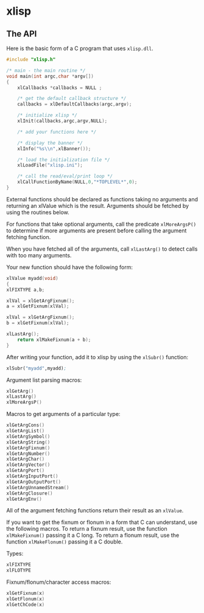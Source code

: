 # xlisp
## The API

Here is the basic form of a C program that uses `xlisp.dll`.

```cpp
#include "xlisp.h"

/* main - the main routine */
void main(int argc,char *argv[])
{
    xlCallbacks *callbacks = NULL ;

    /* get the default callback structure */
    callbacks = xlDefaultCallbacks(argc,argv);

    /* initialize xlisp */
    xlInit(callbacks,argc,argv,NULL);

    /* add your functions here */

    /* display the banner */
    xlInfo("%s\\n",xlBanner());

    /* load the initialization file */
    xlLoadFile("xlisp.ini");

    /* call the read/eval/print loop */
    xlCallFunctionByName(NULL,0,"*TOPLEVEL*",0);
}
```
External functions should be declared as functions taking no arguments and returning an xlValue which is the result. Arguments should be fetched by using the routines below.

For functions that take optional arguments, call the predicate `xlMoreArgsP()` to determine if more arguments are present before
calling the argument fetching function.

When you have fetched all of the arguments, call `xlLastArg()` 
to detect calls with too many arguments.

Your new function should have the following form:
```cpp
xlValue myadd(void)
{
xlFIXTYPE a,b;

xlVal = xlGetArgFixnum(); 
a = xlGetFixnum(xlVal);

xlVal = xlGetArgFixnum(); 
b = xlGetFixnum(xlVal);

xlLastArg();
    return xlMakeFixnum(a + b);
}
```
After writing your function, add it to xlisp by using the `xlSubr()` 
function:
```lisp
xlSubr("myadd",myadd);
```
Argument list parsing macros:
```cpp
xlGetArg()
xlLastArg()
xlMoreArgsP()
```
Macros to get arguments of a particular type:
```cpp
xlGetArgCons()
xlGetArgList()
xlGetArgSymbol()
xlGetArgString()
xlGetArgFixnum()
xlGetArgNumber()
xlGetArgChar()
xlGetArgVector()
xlGetArgPort()
xlGetArgInputPort()
xlGetArgOutputPort()
xlGetArgUnnamedStream()
xlGetArgClosure()
xlGetArgEnv()
```
All of the argument fetching functions return their result as an `xlValue`. 

If you want to get the fixnum or flonum in a form that C can understand, use the following macros. To return a fixnum result, use
the function `xlMakeFixnum()` passing it a C long. To return a flonum result, use the function `xlMakeFlonum()` passing it a C double.

Types:
```cpp
xlFIXTYPE
xlFLOTYPE
```
Fixnum/flonum/character access macros:
```cpp
xlGetFixnum(x)
xlGetFlonum(x)
xlGetChCode(x)
```